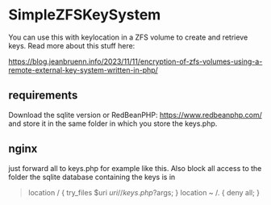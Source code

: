 # SimpleZFSKeySystem

You can use this with keylocation in a ZFS volume to create and retrieve keys.
Read more about this stuff here:

https://blog.jeanbruenn.info/2023/11/11/encryption-of-zfs-volumes-using-a-remote-external-key-system-written-in-php/

## requirements

Download the sqlite version or RedBeanPHP: https://www.redbeanphp.com/ and
store it in the same folder in which you store the keys.php.

## nginx

just forward all to keys.php for example like this. Also block all access
to the folder the sqlite database containing the keys is in

>  location / {
>    try_files $uri $uri/ /keys.php?$args;
>  }
>  location ~ /\. {
>    deny all;
>  }
